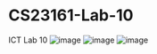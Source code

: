 # CS23161-Lab-10
ICT Lab 10
![image](https://github.com/IxpaXD/CS23161-Lab-10/assets/149455478/bcba29ae-2e36-4591-b280-5d80cc8945a4)
![image](https://github.com/IxpaXD/CS23161-Lab-10/assets/149455478/588911a8-c633-406e-932f-d90d97e85be8)
![image](https://github.com/IxpaXD/CS23161-Lab-10/assets/149455478/103ebc96-4271-4cda-a8b8-aa28c0c8dc0b)
